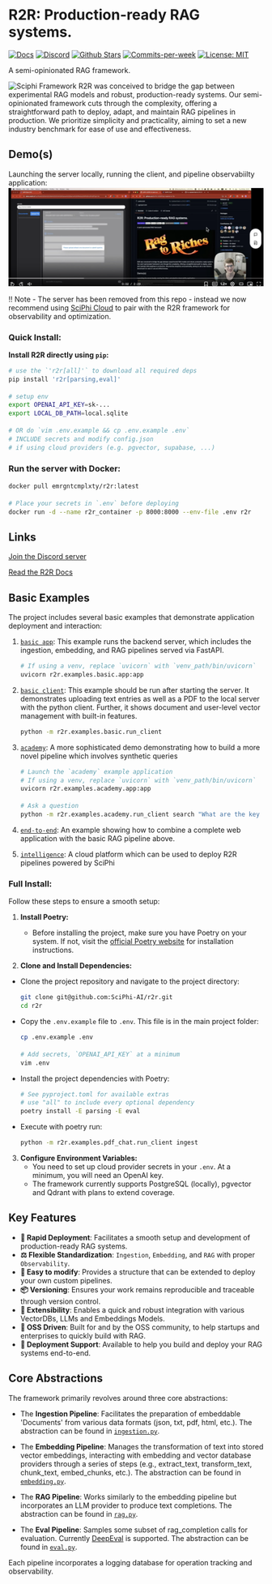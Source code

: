 # R2R: Production-ready RAG systems.

<p align="left">
  <a href="https://r2r-docs.sciphi.ai"><img src="https://img.shields.io/badge/docs.sciphi.ai-3F16E4" alt="Docs"></a>
  <a href="https://discord.gg/p6KqD2kjtB"><img src="https://img.shields.io/discord/1120774652915105934?style=social&logo=discord" alt="Discord"></a>
  <a href="https://github.com/SciPhi-AI"><img src="https://img.shields.io/github/stars/SciPhi-AI/R2R" alt="Github Stars"></a>
  <a href="https://github.com/SciPhi-AI/R2R/pulse"><img src="https://img.shields.io/github/commit-activity/w/SciPhi-AI/R2R" alt="Commits-per-week"></a>
  <a href="https://opensource.org/licenses/MIT"><img src="https://img.shields.io/badge/License-MIT-purple.svg" alt="License: MIT"></a>
</p>

A semi-opinionated RAG framework.

<img src="./docs/pages/r2r.png" alt="Sciphi Framework">
R2R was conceived to bridge the gap between experimental RAG models and robust, production-ready systems. Our semi-opinionated framework cuts through the complexity, offering a straightforward path to deploy, adapt, and maintain RAG pipelines in production. We prioritize simplicity and practicality, aiming to set a new industry benchmark for ease of use and effectiveness.

## Demo(s)

Launching the server locally, running the client, and pipeline observabiilty application:
[![demo_shot](./docs/pages/getting-started/demo_shot.png)](https://github.com/SciPhi-AI/R2R/assets/68796651/7ac102e0-f6ad-4926-8a7a-5db25db4612d)

!! Note - The server has been removed from this repo - instead we now recommend using [SciPhi Cloud](https://app.sciphi.ai) to pair with the R2R framework for observability and optimization.

### Quick Install:

**Install R2R directly using `pip`:**

```bash
# use the `'r2r[all]'` to download all required deps
pip install 'r2r[parsing,eval]'

# setup env 
export OPENAI_API_KEY=sk-...
export LOCAL_DB_PATH=local.sqlite

# OR do `vim .env.example && cp .env.example .env`
# INCLUDE secrets and modify config.json
# if using cloud providers (e.g. pgvector, supabase, ...)
```

### Run the server with Docker:

```bash
docker pull emrgntcmplxty/r2r:latest

# Place your secrets in `.env` before deploying
docker run -d --name r2r_container -p 8000:8000 --env-file .env r2r
```

## Links

[Join the Discord server](https://discord.gg/p6KqD2kjtB)

[Read the R2R Docs](https://r2r-docs.sciphi.ai/)

## Basic Examples

The project includes several basic examples that demonstrate application deployment and interaction:

1. [`basic app`](r2r/examples/basic/app.py): This example runs the backend server, which includes the ingestion, embedding, and RAG pipelines served via FastAPI.

   ```bash
   # If using a venv, replace `uvicorn` with `venv_path/bin/uvicorn`
   uvicorn r2r.examples.basic.app:app
   ```

2. [`basic client`](r2r/examples/basic/run_client.py): This example should be run after starting the server. It demonstrates uploading text entries as well as a PDF to the local server with the python client. Further, it shows document and user-level vector management with built-in features.

   ```bash
   python -m r2r.examples.basic.run_client
   ```

3. [`academy`](r2r/examples/academy): A more sophisticated demo demonstrating how to build a more novel pipeline which involves synthetic queries

   ```bash
   # Launch the `academy` example application
   # If using a venv, replace `uvicorn` with `venv_path/bin/uvicorn`
   uvicorn r2r.examples.academy.app:app

   # Ask a question
   python -m r2r.examples.academy.run_client search "What are the key themes of Meditations?"
   ```
4. [`end-to-end`](docs/pages/examples/end-to-end.mdx): An example showing how to combine a complete web application with the basic RAG pipeline above.

5. [`intelligence`](app.sciphi.ai): A cloud platform which can be used to deploy R2R pipelines powered by SciPhi



### Full Install:

Follow these steps to ensure a smooth setup:

1. **Install Poetry:**

   - Before installing the project, make sure you have Poetry on your system. If not, visit the [official Poetry website](https://python-poetry.org/docs/#installation) for installation instructions.

2. **Clone and Install Dependencies:**

  - Clone the project repository and navigate to the project directory:
     
     ```bash
     git clone git@github.com:SciPhi-AI/r2r.git
     cd r2r
     ```
     
  - Copy the `.env.example` file to `.env`. This file is in the main project folder:

     ```bash
     cp .env.example .env

     # Add secrets, `OPENAI_API_KEY` at a minimum
     vim .env
     ```
     
  - Install the project dependencies with Poetry:
  
     ```bash
     # See pyproject.toml for available extras
     # use "all" to include every optional dependency
     poetry install -E parsing -E eval
     ```
     
  - Execute with poetry run:
     
     ```bash
     python -m r2r.examples.pdf_chat.run_client ingest
     ```

3. **Configure Environment Variables:**
   - You need to set up cloud provider secrets in your `.env`. At a minimum, you will need an OpenAI key.
   - The framework currently supports PostgreSQL (locally), pgvector and Qdrant with plans to extend coverage.

## Key Features

- **🚀 Rapid Deployment**: Facilitates a smooth setup and development of production-ready RAG systems.
- **⚖️ Flexible Standardization**: `Ingestion`, `Embedding`, and `RAG` with proper `Observability`.
- **🧩 Easy to modify**: Provides a structure that can be extended to deploy your own custom pipelines.
- **📦 Versioning**: Ensures your work remains reproducible and traceable through version control.
- **🔌 Extensibility**: Enables a quick and robust integration with various VectorDBs, LLMs and Embeddings Models.
- **🤖 OSS Driven**: Built for and by the OSS community, to help startups and enterprises to quickly build with RAG.
- **📝 Deployment Support**: Available to help you build and deploy your RAG systems end-to-end.

## Core Abstractions

The framework primarily revolves around three core abstractions:

- The **Ingestion Pipeline**: Facilitates the preparation of embeddable 'Documents' from various data formats (json, txt, pdf, html, etc.). The abstraction can be found in [`ingestion.py`](r2r/core/pipelines/ingestion.py).

- The **Embedding Pipeline**: Manages the transformation of text into stored vector embeddings, interacting with embedding and vector database providers through a series of steps (e.g., extract_text, transform_text, chunk_text, embed_chunks, etc.). The abstraction can be found in [`embedding.py`](r2r/core/pipelines/embedding.py).

- The **RAG Pipeline**: Works similarly to the embedding pipeline but incorporates an LLM provider to produce text completions. The abstraction can be found in [`rag.py`](r2r/core/pipelines/rag.py).

- The **Eval Pipeline**: Samples some subset of rag_completion calls for evaluation. Currently [DeepEval](https://github.com/confident-ai/deepeval) is supported. The abstraction can be found in [`eval.py`](r2r/core/pipelines/eval.py).

Each pipeline incorporates a logging database for operation tracking and observability.
